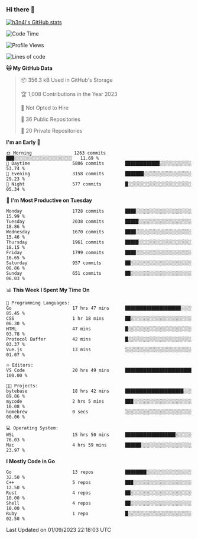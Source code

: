 ### Hi there 👋

[![h3n4l's GitHub stats](https://github-readme-stats.vercel.app/api?username=h3n4l&count_private=true&show_icons=true&theme=radical)](https://github.com/h3n4l/github-readme-stats)

<!--START_SECTION:waka-->
![Code Time](http://img.shields.io/badge/Code%20Time-1%2C550%20hrs%2052%20mins-blue)

![Profile Views](http://img.shields.io/badge/Profile%20Views-14-blue)

![Lines of code](https://img.shields.io/badge/From%20Hello%20World%20I%27ve%20Written-3.0%20million%20lines%20of%20code-blue)

**🐱 My GitHub Data** 

> 📦 356.3 kB Used in GitHub's Storage 
 > 
> 🏆 1,008 Contributions in the Year 2023
 > 
> 🚫 Not Opted to Hire
 > 
> 📜 36 Public Repositories 
 > 
> 🔑 20 Private Repositories 
 > 
**I'm an Early 🐤** 

```text
🌞 Morning                1263 commits        ███░░░░░░░░░░░░░░░░░░░░░░   11.69 % 
🌆 Daytime                5806 commits        █████████████░░░░░░░░░░░░   53.74 % 
🌃 Evening                3158 commits        ███████░░░░░░░░░░░░░░░░░░   29.23 % 
🌙 Night                  577 commits         █░░░░░░░░░░░░░░░░░░░░░░░░   05.34 % 
```
📅 **I'm Most Productive on Tuesday** 

```text
Monday                   1728 commits        ████░░░░░░░░░░░░░░░░░░░░░   15.99 % 
Tuesday                  2038 commits        █████░░░░░░░░░░░░░░░░░░░░   18.86 % 
Wednesday                1670 commits        ████░░░░░░░░░░░░░░░░░░░░░   15.46 % 
Thursday                 1961 commits        █████░░░░░░░░░░░░░░░░░░░░   18.15 % 
Friday                   1799 commits        ████░░░░░░░░░░░░░░░░░░░░░   16.65 % 
Saturday                 957 commits         ██░░░░░░░░░░░░░░░░░░░░░░░   08.86 % 
Sunday                   651 commits         ██░░░░░░░░░░░░░░░░░░░░░░░   06.03 % 
```


📊 **This Week I Spent My Time On** 

```text
💬 Programming Languages: 
Go                       17 hrs 47 mins      █████████████████████░░░░   85.45 % 
CSS                      1 hr 18 mins        ██░░░░░░░░░░░░░░░░░░░░░░░   06.30 % 
HTML                     47 mins             █░░░░░░░░░░░░░░░░░░░░░░░░   03.78 % 
Protocol Buffer          42 mins             █░░░░░░░░░░░░░░░░░░░░░░░░   03.37 % 
Vue.js                   13 mins             ░░░░░░░░░░░░░░░░░░░░░░░░░   01.07 % 

🔥 Editors: 
VS Code                  20 hrs 49 mins      █████████████████████████   100.00 % 

🐱‍💻 Projects: 
bytebase                 18 hrs 42 mins      ██████████████████████░░░   89.86 % 
mycode                   2 hrs 5 mins        ███░░░░░░░░░░░░░░░░░░░░░░   10.08 % 
homebrew                 0 secs              ░░░░░░░░░░░░░░░░░░░░░░░░░   00.06 % 

💻 Operating System: 
WSL                      15 hrs 50 mins      ███████████████████░░░░░░   76.03 % 
Mac                      4 hrs 59 mins       ██████░░░░░░░░░░░░░░░░░░░   23.97 % 
```

**I Mostly Code in Go** 

```text
Go                       13 repos            ████████░░░░░░░░░░░░░░░░░   32.50 % 
C++                      5 repos             ███░░░░░░░░░░░░░░░░░░░░░░   12.50 % 
Rust                     4 repos             ██░░░░░░░░░░░░░░░░░░░░░░░   10.00 % 
Shell                    4 repos             ██░░░░░░░░░░░░░░░░░░░░░░░   10.00 % 
Ruby                     1 repo              █░░░░░░░░░░░░░░░░░░░░░░░░   02.50 % 
```




 Last Updated on 01/09/2023 22:18:03 UTC
<!--END_SECTION:waka-->

